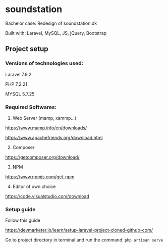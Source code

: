 # soundstation
Bachelor case: Redesign of soundstation.dk

Built with: Laravel, MySQL, JS, jQuery, Bootstrap

## Project setup

### Versions of technologies used:
Laravel 7.9.2

PHP 7.2.21

MYSQL 5.7.25

### Required Softwares:
1. Web Server (mamp, xammp...)

https://www.mamp.info/en/downloads/

https://www.apachefriends.org/download.html

2. Composer

https://getcomposer.org/download/

3. NPM

https://www.npmjs.com/get-npm

4. Editor of own choice

https://code.visualstudio.com/download

### Setup guide
Follow this guide

https://devmarketer.io/learn/setup-laravel-project-cloned-github-com/

Go to project directory in terminal and run the command: `php artisan serve`

